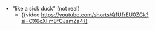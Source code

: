 - "like a sick duck" (not real)
	- {{video https://youtube.com/shorts/Q1UfrEU0ZCk?si=CX6cXFm8fCJamZa4}}
